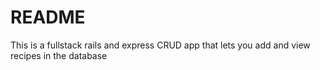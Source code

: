 # README

This is a fullstack rails and express CRUD app that lets you add and view recipes in the database

